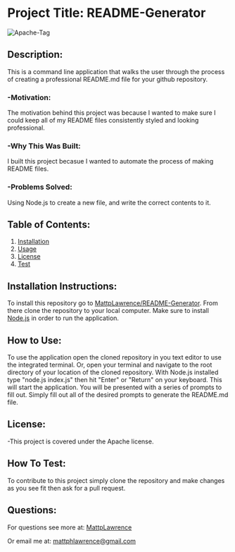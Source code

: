 # Project Title: README-Generator
![Apache-Tag](https://shields.io/badge/license-Apache-blue) 

## Description: 
This is a command line application that walks the user through the process of creating a professional README.md file for your github repository.

### -Motivation: 
The motivation behind this project was because I wanted to make sure I could keep all of my README files consistently styled and looking professional.

### -Why This Was Built: 
I built this project becasue I wanted to automate the process of making README files.

### -Problems Solved: 
Using Node.js to create a new file, and write the correct contents to it.



## Table of Contents:
1. [Installation](#install) 
2. [Usage](#usage) 
3. [License](#license) 
4. [Test](#test) 
## Installation Instructions: <a name="install"></a> 
To install this repository go to [MattpLawrence/README-Generator](https://github.com/MattpLawrence/README-Generator). From there clone the repository to your local computer. Make sure to install [Node.js](https://nodejs.org/en/download/) in order to run the application.

## How to Use: <a name="usage"></a> 
 To use the application open the cloned repository in you text editor to use the integrated terminal. Or, open your terminal and navigate to the root directory of your location of the cloned repository. With Node.js installed type "node.js index.js" then hit "Enter" or "Return" on your keyboard. This will start the application. You will be presented with a series of prompts to fill out. Simply fill out all of the desired prompts to generate the README.md file.

## License: <a name="license"></a> 
 -This project is covered under the Apache license.

## How To Test: <a name="test"></a> 
 To contribute to this project simply clone the repository and make changes as you see fit then ask for a pull request.

## Questions: <a name="username"></a> 

For questions see more at: 
 [MattpLawrence](https://github.com/MattpLawrence)

Or email me at: mattphlawrence@gmail.com